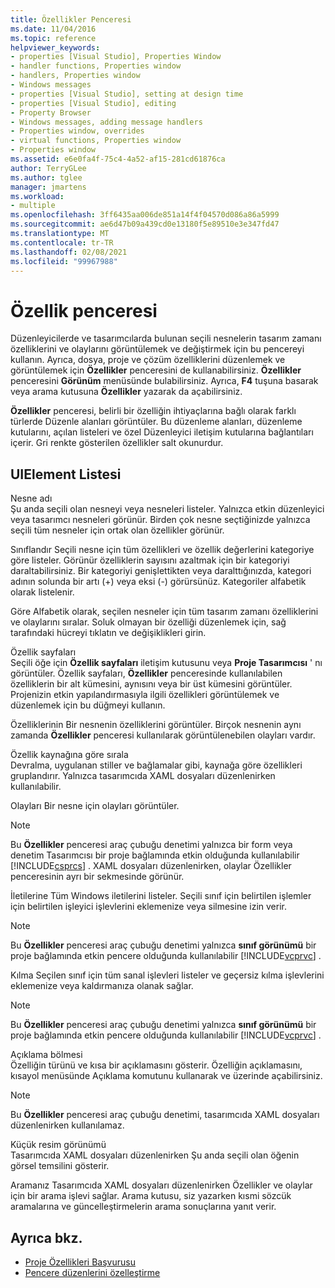 ```yaml
---
title: Özellikler Penceresi
ms.date: 11/04/2016
ms.topic: reference
helpviewer_keywords:
- properties [Visual Studio], Properties Window
- handler functions, Properties window
- handlers, Properties window
- Windows messages
- properties [Visual Studio], setting at design time
- properties [Visual Studio], editing
- Property Browser
- Windows messages, adding message handlers
- Properties window, overrides
- virtual functions, Properties window
- Properties window
ms.assetid: e6e0fa4f-75c4-4a52-af15-281cd61876ca
author: TerryGLee
ms.author: tglee
manager: jmartens
ms.workload:
- multiple
ms.openlocfilehash: 3ff6435aa006de851a14f4f04570d086a86a5999
ms.sourcegitcommit: ae6d47b09a439cd0e13180f5e89510e3e347fd47
ms.translationtype: MT
ms.contentlocale: tr-TR
ms.lasthandoff: 02/08/2021
ms.locfileid: "99967988"
---
```

# <a name="properties-window"></a>Özellik penceresi

Düzenleyicilerde ve tasarımcılarda bulunan seçili nesnelerin tasarım zamanı özelliklerini ve olaylarını görüntülemek ve değiştirmek için bu pencereyi kullanın. Ayrıca, dosya, proje ve çözüm özelliklerini düzenlemek ve görüntülemek için **Özellikler** penceresini de kullanabilirsiniz. **Özellikler** penceresini **Görünüm** menüsünde bulabilirsiniz. Ayrıca, **F4** tuşuna basarak veya arama kutusuna **Özellikler** yazarak da açabilirsiniz.

**Özellikler** penceresi, belirli bir özelliğin ihtiyaçlarına bağlı olarak farklı türlerde Düzenle alanları görüntüler. Bu düzenleme alanları, düzenleme kutularını, açılan listeleri ve özel Düzenleyici iletişim kutularına bağlantıları içerir. Gri renkte gösterilen özellikler salt okunurdur.

## <a name="uielement-list"></a>UIElement Listesi

Nesne adı \
Şu anda seçili olan nesneyi veya nesneleri listeler. Yalnızca etkin düzenleyici veya tasarımcı nesneleri görünür. Birden çok nesne seçtiğinizde yalnızca seçili tüm nesneler için ortak olan özellikler görünür.

Sınıflandır
Seçili nesne için tüm özellikleri ve özellik değerlerini kategoriye göre listeler. Görünür özelliklerin sayısını azaltmak için bir kategoriyi daraltabilirsiniz. Bir kategoriyi genişlettikten veya daralttığınızda, kategori adının solunda bir artı (+) veya eksi (-) görürsünüz. Kategoriler alfabetik olarak listelenir.

Göre
Alfabetik olarak, seçilen nesneler için tüm tasarım zamanı özelliklerini ve olaylarını sıralar. Soluk olmayan bir özelliği düzenlemek için, sağ tarafındaki hücreyi tıklatın ve değişiklikleri girin.

Özellik sayfaları \
Seçili öğe için **Özellik sayfaları** iletişim kutusunu veya **Proje Tasarımcısı** ' nı görüntüler. Özellik sayfaları, **Özellikler** penceresinde kullanılabilen özelliklerin bir alt kümesini, aynısını veya bir üst kümesini görüntüler. Projenizin etkin yapılandırmasıyla ilgili özellikleri görüntülemek ve düzenlemek için bu düğmeyi kullanın.

Özelliklerinin
Bir nesnenin özelliklerini görüntüler. Birçok nesnenin aynı zamanda **Özellikler** penceresi kullanılarak görüntülenebilen olayları vardır.

Özellik kaynağına göre sırala \
Devralma, uygulanan stiller ve bağlamalar gibi, kaynağa göre özellikleri gruplandırır. Yalnızca tasarımcıda XAML dosyaları düzenlenirken kullanılabilir.

Olayları
Bir nesne için olayları görüntüler.

> [!NOTE]
> Bu **Özellikler** penceresi araç çubuğu denetimi yalnızca bir form veya denetim Tasarımcısı bir proje bağlamında etkin olduğunda kullanılabilir [!INCLUDE[csprcs](../../data-tools/includes/csprcs_md.md)] . XAML dosyaları düzenlenirken, olaylar Özellikler penceresinin ayrı bir sekmesinde görünür.

İletilerine
Tüm Windows iletilerini listeler. Seçili sınıf için belirtilen işlemler için belirtilen işleyici işlevlerini eklemenize veya silmesine izin verir.

> [!NOTE]
> Bu **Özellikler** penceresi araç çubuğu denetimi yalnızca **sınıf görünümü** bir proje bağlamında etkin pencere olduğunda kullanılabilir [!INCLUDE[vcprvc](../../code-quality/includes/vcprvc_md.md)] .

Kılma
Seçilen sınıf için tüm sanal işlevleri listeler ve geçersiz kılma işlevlerini eklemenize veya kaldırmanıza olanak sağlar.

> [!NOTE]
> Bu **Özellikler** penceresi araç çubuğu denetimi yalnızca **sınıf görünümü** bir proje bağlamında etkin pencere olduğunda kullanılabilir [!INCLUDE[vcprvc](../../code-quality/includes/vcprvc_md.md)] .

Açıklama bölmesi \
Özelliğin türünü ve kısa bir açıklamasını gösterir. Özelliğin açıklamasını, kısayol menüsünde Açıklama komutunu kullanarak ve üzerinde açabilirsiniz.

> [!NOTE]
> Bu **Özellikler** penceresi araç çubuğu denetimi, tasarımcıda XAML dosyaları düzenlenirken kullanılamaz.

Küçük resim görünümü \
Tasarımcıda XAML dosyaları düzenlenirken Şu anda seçili olan öğenin görsel temsilini gösterir.

Aramanız
Tasarımcıda XAML dosyaları düzenlenirken Özellikler ve olaylar için bir arama işlevi sağlar. Arama kutusu, siz yazarken kısmi sözcük aramalarına ve güncelleştirmelerin arama sonuçlarına yanıt verir.

## <a name="see-also"></a>Ayrıca bkz.

- [Proje Özellikleri Başvurusu](../../ide/reference/project-properties-reference.md)
- [Pencere düzenlerini özelleştirme](../../ide/customizing-window-layouts-in-visual-studio.md)
